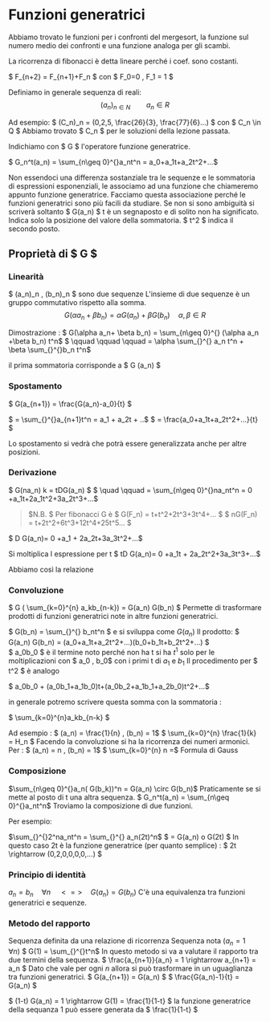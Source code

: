 # Funzioni generatrici

Abbiamo trovato le funzioni per i confronti del mergesort, la funzione
sul numero medio dei confronti e una funzione analoga per gli scambi.

La ricorrenza di fibonacci è detta lineare perché i coef. sono costanti.

$ F_{n+2} = F_{n+1}+F_n $ con $ F_0=0 , F_1 = 1 $

Definiamo in generale sequenza di reali:
$$ (a_n)_{n \in N} \qquad a_n \in R $$    

Ad esempio:
$ (C_n)_n = (0,2,5, \frac{26}{3}, \frac{77}{6}...) $ con $ C_n \in Q $
Abbiamo trovato $ C_n $ per le soluzioni della lezione passata.

Indichiamo con $ G $ l'operatore funzione generatrice.

$ G_n^t(a_n) =  \sum_{n\geq 0}^{}a_nt^n = a_0+a_1t+a_2t^2+...$

Non essendoci una differenza sostanziale tra le sequenze e le sommatoria di espressioni
esponenziali, le associamo ad una funzione che chiameremo appunto funzione generatrice.
Facciamo questa associazione perché le funzioni generatrici sono più facili da studiare.
Se non si sono ambiguità si scriverà soltanto $ G(a_n) $
t è un segnaposto e di solito non ha significato. Indica solo la posizione del
valore della sommatoria. $ t^2 $ indica il secondo posto.

## Proprietà di $ G $

### Linearità
  $ (a_n)_n , (b_n)_n $ sono due sequenze
  L'insieme di due sequenze è un gruppo commutativo rispetto alla somma.
  $$ G(\alpha a_n+ \beta b_n) = \alpha G  (a_n) + \beta G (b_n) \quad  \alpha, \beta  \in R$$

  Dimostrazione :
  $ G(\alpha a_n+ \beta b_n) =  \sum_{n\geq 0}^{} (\alpha a_n +\beta b_n) t^n$
  $ \qquad \qquad \qquad =  \alpha \sum_{}^{} a_n t^n + \beta  \sum_{}^{}b_n t^n$  

  il prima sommatoria corrisponde a $ G (a_n) $

### Spostamento
  $ G(a_{n+1}) =  \frac{G(a_n)-a_0}{t} $

  $ =  \sum_{}^{}a_{n+1}t^n = a_1 + a_2t + ..$
  $ =  \frac{a_0+a_1t+a_2t^2+...}{t} $  

  Lo spostamento si vedrà che potrà essere generalizzata anche per altre posizioni.

### Derivazione
  $ G(na_n)      k = tDG(a_n) $
  $ \quad \qquad =  \sum_{n\geq 0}^{}na_nt^n = 0 +a_1t+2a_1t^2+3a_2t^3+...$

  > $N.B. $ Per fibonacci G è
    $ G(F_n) = t+t^2+2t^3+3t^4+... $
    $ nG(F_n) = t+2t^2+6t^3+12t^4+25t^5... $

  $ D  G(a_n)= 0 +a_1 + 2a_2t+3a_3t^2+...$

  Si moltiplica l espressione per t
  $ tD  G(a_n)= 0 +a_1t + 2a_2t^2+3a_3t^3+...$

  Abbiamo così la relazione

### Convoluzione
  $ G ( \sum_{k=0}^{n} a_kb_{n-k}) =  G(a_n) G(b_n) $
  Permette di trasformare prodotti di funzioni generatrici note in altre funzioni generatrici.

  $ G(b_n) =  \sum_{}^{} b_nt^n $ e si sviluppa come  $G(a_n)$
  Il prodotto:
  $  G(a_n) G(b_n) = (a_0+a_1t+a_2t^2+...)(b_0+b_1t+b_2t^2+...) $     
  $ a_0b_0 $ è il termine noto perché non ha t
  si ha $t^1$ solo per le moltiplicazioni con $ a_0 , b_0$ con i primi t di $a_1$ e $b_1$
  Il procedimento per $ t^2 $ è analogo

  $ a_0b_0 +  (a_0b_1+a_1b_0)t+(a_0b_2+a_1b_1+a_2b_0)t^2+...$

  in generale potremo scrivere questa somma con la sommatoria :

  $  \sum_{k=0}^{n}a_kb_{n-k} $  

  Ad esempio :
  $  (a_n) =  \frac{1}{n} ,  (b_n) = 1$
  $  \sum_{k=0}^{n} \frac{1}{k} = H_n $
  Facendo la convoluzione si ha la ricorrenza dei numeri armonici.
  Per :
  $  (a_n) =  n ,  (b_n) = 1$
  $  \sum_{k=0}^{n} n =$  Formula di Gauss

### Composizione
  $\sum_{n\geq 0}^{}a_n( G(b_k))^n =  G(a_n) \circ  G(b_n)$
  Praticamente se si mette al posto di t una altra sequenza.
  $ G_n^t(a_n) =  \sum_{n\geq 0}^{}a_nt^n$
  Troviamo la composizione di due funzioni.

  Per esempio:

  $\sum_{}^{}2^na_nt^n =  \sum_{}^{} a_n(2t)^n$
  $ =  G(a_n) o G(2t)  $
  In questo caso 2t è la funzione generatrice (per quanto semplice) :
  $ 2t \rightarrow (0,2,0,0,0,0,...) $   

### Principio di identità
  $a_n = b_n \quad \forall n \quad <=> \quad G(a_n)= G(b_n)$
  C'è una equivalenza tra funzioni generatrici e sequenze.

### Metodo del rapporto
  Sequenza definita da una relazione di ricorrenza
  Sequenza nota $(a_n = 1 \quad \forall n)$
  $  G(1) =   \sum_{}^{}t^n$
  In questo metodo si va a valutare il rapporto tra due termini
  della sequenza.
  $  \frac{a_{n+1}}{a_n} = 1 \rightarrow a_{n+1} = a_n $
  Dato che vale per ogni $n$ allora si può trasformare in un uguaglianza tra
  funzioni generatrici.
  $  G(a_{n+1}) = G(a_n) $
  $  \frac{G(a_n)-1}{t} =  G(a_n) $

  $ (1-t) G(a_n) = 1 \rightarrow  G(1) =  \frac{1}{1-t} $
  la funzione generatrice della sequanza 1 può essere generata da $ \frac{1}{1-t} $
